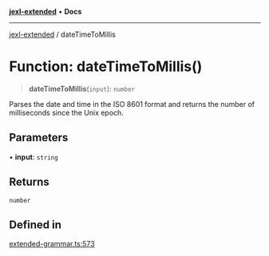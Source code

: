 [**jexl-extended**](../README.md) • **Docs**

***

[jexl-extended](../globals.md) / dateTimeToMillis

# Function: dateTimeToMillis()

> **dateTimeToMillis**(`input`): `number`

Parses the date and time in the ISO 8601 format and returns the number of milliseconds since the Unix epoch.

## Parameters

• **input**: `string`

## Returns

`number`

## Defined in

[extended-grammar.ts:573](https://github.com/nikoraes/jexl-extended/blob/6615aed6c8a07c2ecf0502c413d5c565a91b5f13/src/extended-grammar.ts#L573)

